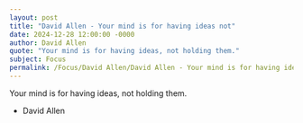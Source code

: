 ```yaml
---
layout: post
title: "David Allen - Your mind is for having ideas not"
date: 2024-12-28 12:00:00 -0000
author: David Allen
quote: "Your mind is for having ideas, not holding them."
subject: Focus
permalink: /Focus/David Allen/David Allen - Your mind is for having ideas not
---
```


Your mind is for having ideas, not holding them.

- David Allen

